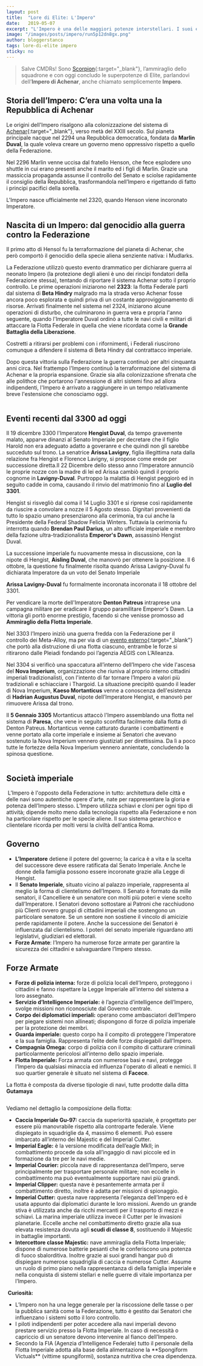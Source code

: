 ```yaml
---
layout: post
title:  "Lore di Elite: L'Impero"
date:   2019-05-07
excerpt: "L'Impero è una delle maggiori potenze interstellari. I suoi elevati standard di vita, le sue stravaganti aziende e la sofisticata tecnologia ne hanno fatto un luogo attraente per ricchi e famosi da chiamare casa."
image: "/images/posts/impero/run5p12dn8gx.png"
author: bloggerstanco
tags: lore-di-elite impero
sticky: no
---
```

> Salve CMDRs! Sono [Scorpion](https://my.playstation.com/profile/Scorpion01924){:target="_blank"}, l’ammiraglio dello squadrone e con oggi concludo le superpotenze di Elite, parlandovi dell’**Impero di Achenar**, anche chiamato semplicemente **Impero**.

## Storia dell’Impero: C’era una volta una la Repubblica di Achenar

Le origini dell'Impero risalgono alla colonizzazione del sistema di [Achenar](https://elite-dangerous.fandom.com/wiki/Achenar){:target="_blank"}, verso metà del XXIII secolo.
Sul pianeta principale nacque nel 2294 una Repubblica democratica, fondata da **Marlin Duval**, la quale voleva creare un governo meno oppressivo rispetto a quello della Federazione.

Nel 2296 Marlin venne uccisa dal fratello Henson, che fece esplodere uno shuttle in cui erano presenti anche il marito ed i figli di Marlin. Grazie una massiccia propaganda assunse il controllo del Senato e sciolse rapidamente il consiglio  della Repubblica, trasformandola nell’Impero e rigettando di fatto i principi pacifici della sorella.

L'Impero nasce ufficialmente nel 2320, quando Henson viene incoronato Imperatore.

## Nascita di un Impero: dal genocidio alla guerra contro la Federazione

Il primo atto di Hensol fu la terraformazione del pianeta di Achenar, che però comportò il genocidio della specie aliena senziente nativa: i Mudlarks.

La Federazione utilizzò questo evento drammatico per dichiarare guerra al neonato Impero (la protezione degli alieni è uno dei rincipi fondatori della Federazione stessa), tentando di riportare il sistema Achenar sotto il proprio controllo. Le prime operazioni iniziarono nel **2323**: la flotta Federale partì dal sistema di **Beta Hindry** malgrado ma la strada verso Achenar fosse ancora poco esplorata e quindi priva di un costante approviggionamento di risorse. Arrivati finalmente nel sistema nel 2324, iniziarono alcune operazioni di disturbo, che culminarono in guerra vera e propria l'anno seguente, quando l'Imperatore Duval ordinò a tutte le navi civili e militari di attaccare la Flotta Federale in quella che viene ricordata come la **Grande Battaglia della Liberazione**.

Costretti a ritirarsi per problemi con i rifornimenti, i Federali riuscirono comunque a difendere il sistema di Beta Hindry dal contrattacco imperiale.

Dopo questa vittoria sulla Federazione la guerra continuò per altri cinquanta anni  circa. Nel frattempo l'Impero continuò la terraformazione del sistema di Achenar e la propria espansione. Grazie sia alla colonizzazione sfrenata che alle polithce che portarono l'annessione di altri sistemi fino ad allora indipendenti, l'Impero è arrivato a raggiungere in un tempo relativamente breve l'estensione che conosciamo oggi.

<span class="image fit"><img src="/images/Elite-Division-png.png" alt=""></span>

## Eventi recenti dal 3300 ad oggi

Il 19 dicembre 3300 l'Imperatore **Hengist Duval**, da tempo gravemente malato, apparve dinanzi al Senato Imperiale per decretare che il figlio Harold non era adeguato adatto a goveranre e che quindi non gli sarebbe succeduto sul trono. La senatrice **Arissa Lavigny**, figlia illegittima nata dalla relazione fra Hengist e Florence Lavigny, si propose come erede per successione diretta.Il 22 Dicembre dello stesso anno l'Imperatore annunciò le proprie nozze con la madre di lei ed Arissa cambiò quindi il proprio cognome in **Lavigny-Duval**. Purtroppo la malattia di Hengist peggiorò ed in seguito cadde in coma, causando il rinvio del matrimonio fino al **Luglio del 3301**.

Hengist si risvegliò dal coma il 14 Luglio 3301 e si riprese così rapidamente da riuscire a convolare a nozze il 5 Agosto stesso. Dignitari provenienti da tutto lo spazio umano presenziarono alla cerimonia, tra cui anche la Presidente della Federal Shadow Felicia Winters. Tuttavia la cerimonia fu interrotta quando **Brendan Paul Darius**, un alto ufficiale imperiale e membro della fazione ultra-tradizionalista **Emperor's Dawn**, assassinò Hengist Duval.

La successione imperiale fu nuovamente messa in discussione, con la nipote di Hengist, **Aisling Duval**, che manovrò per ottenere la posizione. Il 6 ottobre, la questione fu finalmente risolta quando Arissa Lavigny-Duval fu dichiarata Imperatore da un voto del Senato Imperiale

**Arissa Lavigny-Duval** fu formalmente incoronata incoronata il 18 ottobre del 3301.

Per vendicare la morte dell'Imperatore **Denton Patreus** intraprese una campagna militare per eradicare il gruppo paramilitare Emperor's Dawn. La vittoria gli portò enorme prestigio, facendo sì che venisse promosso ad **Ammiraglio della Flotta Imperiale**.

Nel 3303 l’Impero iniziò una guerra fredda con la Federazione per il controllo dei Meta-Alloy, ma per via di un [evento esterno](/blog/storia-dei-thargoid/){:target="_blank"} che portò alla distruzione di una flotta ciascuno, entrambe le forze si ritirarono dalle Pleiadi fondando poi l’agenzia AEGIS con L’Alleanza.

Nel 3304 si verificò una spaccatura all’interno dell’Impero che vide l'ascesa del **Nova Imperium**, organizzazione che riuniva al proprio interno cittadini imperiali tradizionalisti, con l'intento di far tornare l’Impero a valori più tradizionali e schiacciare i Thargoid. La situazione precipitò quando il leader di Nova Imperium, **Kaeso Mortanticus** venne a conoscenza dell'esistenza di **Hadrian Augustus Duval**, nipote dell’Imperatore Hengist, e manovrò per rimuovere Arissa dal trono.

Il **5 Gennaio 3305** Mortanticus attaccò l'Impero assemblando una flotta nel sistema di **Paresa**, che vene in seguito sconfitta facilmente dalla flotta di Denton Patreus. Mortanticus venne catturato durante i combattimenti e venne portato alla corte imperiale e insieme ai Senatori che avevano sostenuto la Nova Imperium vennero giustiziati per direttissima. Da lì a poco tutte le fortezze della Nova Imperium vennero annientate, concludendo la spinosa questione. 

<span class="image fit"><img src="/images/Elite-Division-png.png" alt=""></span>

## Società imperiale

<span class="image fit"><img src="/images/posts/impero/Elite-Dangerous-Empire-City.png" alt=""></span>
L’Impero è l'opposto della Federazione in tutto: architettura delle città e delle navi sono autentiche opere d'arte, nate per rappresentare la gloria e potenza dell’Impero stesso. L’Impero utilizza schiavi e cloni per ogni tipo di attività; dipende molto meno dalla tecnologia rispetto alla Federazione e non ha particolare rispetto per le specie aliene. Il suo sistema gerarchico e clientelare ricorda per molti versi la civiltà dell'antica Roma.

## Governo

- **L’Imperatore** detiene il potere del governo; la carica è a vita e la scelta del successore deve essere ratificata dal Senato Imperiale. Anche le donne della famiglia possono essere incoronate grazie alla Legge di Hengist.
- Il **Senato Imperiale**, situato vicino al palazzo imperiale, rappresenta al meglio la forma di clientelismo dell’Impero. Il Senato è formato da mille senatori, il Cancelliere è un senatore con molti più poteri e viene scelto dall’Imperatore. I Senatori devono sottostare ai Patroni che racchiudono più Clienti ovvero gruppi di cittadini imperiali che sostengono un particolare senatore. Se un sentore non sostiene il vincolo di amicizie perde rapidamente il potere. Anche la successione dei Senatori è influenzata dal clientelismo. I poteri del senato imperiale riguardano atti legislativi, giudiziari ed elettorali.
- **Forze Armate**: l’Impero ha numerose forze armate per garantire la sicurezza dei cittadini e salvaguardare l’Impero stesso.

## Forze Armate

- **Forze di polizia interna:** forze di polizia locali dell’Impero, proteggono i cittadini e fanno rispettare la Legge Imperiale all'interno del sistema a loro assegnato.
- **Servizio d’Intelligence Imperiale:** è l’agenzia d’intelligence dell’Impero, svolge missioni non riconosciute dal Governo centrale.
- **Corpo dei diplomatici imperiali:** operano come ambasciatori dell’Impero per piegare sistemi non allineati; dispongono di forze di polizia imperiale per la protezione dei membri.
- **Guarda imperiale:** questo corpo ha il compito di proteggere l'Imperatore e la sua famiglia. Rappresenta l’elite delle forze dispiegabili dall’Impero.
- **Compagnia Omega:** corpo di polizia con il compito di catturare criminali particolarmente pericolosi all’interno dello spazio imperiale.
- **Flotta Imperiale:** Forza armata con numerose basi e navi, protegge l’Impero da qualsiasi minaccia ed influenza l'operato di alleati e nemici. Il suo quartier generale è situato nel sistema di **Facece**.

La flotta è composta da diverse tipologie di navi, tutte prodotte dalla ditta **Gutamaya**

<div class="box alt">
    <div class="row 50% uniform">
        <div class="4u"><span class="image fit"><img src="{{ "/images/posts/impero/ED-Filzar-Lestin-Imperial-Fighter-GU-97-Laser.jpg" | prepend:site.baseurl }}" alt="" /></span></div>
        <div class="4u"><span class="image fit"><img src="{{ "/images/posts/impero/ED-Imperial-Eagle-1.png" | prepend:site.baseurl }}" alt="" /></span></div>
        <div class="4u$"><span class="image fit"><img src="{{ "/images/posts/impero/ED-Cutter-1.jpg" | prepend:site.baseurl }}" alt="" /></span></div>
    </div>
</div>

Vediamo nel dettaglio la composizione della flotta:

- **Caccia Imperiale Gu-97:** caccia da superiorità spaziale, è progettato per essere più manovrabile rispetto alla controparte federale. Viene dispiegato in squadriglie da 4, massimo 6 elementi. Può essere imbarcato all’interno dei Majestic e del Imperial Cutter.
- **Imperial Eagle:** è la versione modificata dell’eagle MkII; in combattimento procede da sola all’ingaggio di navi piccole ed in formazione da tre per le navi medie.
- **Imperial Courier:** piccola nave di rappresentanza dell’Impero, serve principalmente per trasportare personale militare; non eccelle in combattimento ma può eventualmente supportare navi più grandi.
- **Imperial Clipper:** questa nave è pesantemente armata per il combattimento diretto, inoltre è adatta per missioni di spionaggio.
- **Imperial Cutter:** questa nave rappresenta l'eleganza dell’Impero ed è usata appunto dai diplomatici durante le loro missioni. Avendo un grande stiva è utilizzata anche da ricchi mercanti per il trasporto di mezzi e schiavi. La marina imperiale utilizza invece il Cutter per le invasioni planetarie. Eccelle anche nel combattimento diretto grazie alla sua elevata resistenza dovuta agli **scudi di classe 8**, sostituendo il Majestic in battaglie importanti.
- **Intercettore classe Majestic:** nave ammiraglia della Flotta Imperiale; dispone di numerose batterie pesanti che le conferiscono una potenza di fuoco sbalorditiva. Inoltre grazie  ai suoi grandi  hangar può di dispiegare numerose squadriglia di caccia e numerose Cutter. Assume un ruolo di primo piano nella rappresentanza di della famiglia imperiale e nella conquista di sistemi stellari e nelle guerre  di vitale importanza  per l’Impero.

<div class="box">
<i class="fa fa-hand-o-right fa-lg" aria-hidden="true" style="color: #f07b05;"></i> &nbsp;<b>Curiosità:</b>
<ul><li>L’Impero non ha una legge generale per la riscossione delle tasse o per la pubblica sanità come la Federazione, tutto è gestito dai Senatori che influenzano i sistemi sotto il loro controllo.</li>
<li>I piloti indipendenti per poter accedere alla navi imperiali devono prestare servizio presso la Flotta Imperiale. In caso di necessità o capriccio di un senatore devono intervenire al fianco dell’Impero.</li>
<li>Secondo la FIA (Agenzia d’Intelligence Federale) tutto il personale della Flotta Imperiale adotta alla base della alimentazione la **Spongiform Victuals** (vittime spungiformi), sostanza nutritiva che crea dipendenza.</li>
</ul>
</div>